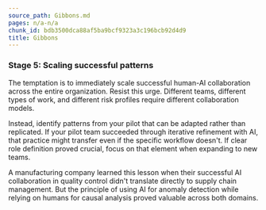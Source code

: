 ```yaml
---
source_path: Gibbons.md
pages: n/a-n/a
chunk_id: bdb3500dca88af5ba9bcf9323a3c196bcb92d4d9
title: Gibbons
---
```

### **Stage 5: Scaling successful patterns**

The temptation is to immediately scale successful human-AI collaboration
across the entire organization. Resist this urge. Different teams,
different types of work, and different risk profiles require different
collaboration models.

Instead, identify patterns from your pilot that can be adapted rather
than replicated. If your pilot team succeeded through iterative
refinement with AI, that practice might transfer even if the specific
workflow doesn\'t. If clear role definition proved crucial, focus on
that element when expanding to new teams.

A manufacturing company learned this lesson when their successful AI
collaboration in quality control didn\'t translate directly to supply
chain management. But the principle of using AI for anomaly detection
while relying on humans for causal analysis proved valuable across both
domains.

